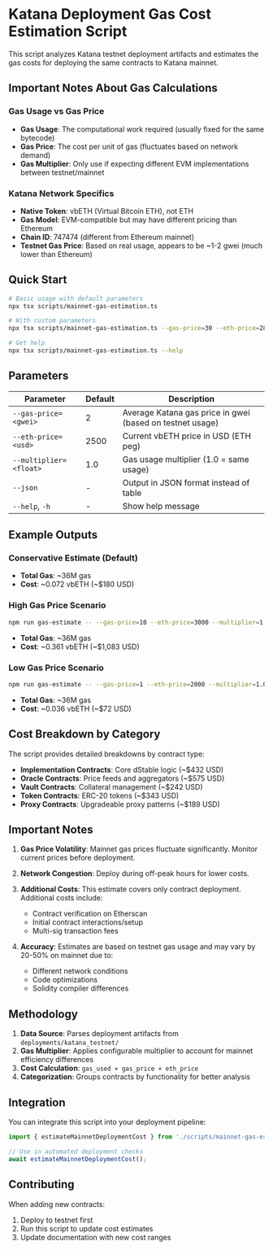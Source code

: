 # Katana Deployment Gas Cost Estimation Script

This script analyzes Katana testnet deployment artifacts and estimates the gas costs for deploying the same contracts to Katana mainnet.

## Important Notes About Gas Calculations

### Gas Usage vs Gas Price
- **Gas Usage**: The computational work required (usually fixed for the same bytecode)
- **Gas Price**: The cost per unit of gas (fluctuates based on network demand)
- **Gas Multiplier**: Only use if expecting different EVM implementations between testnet/mainnet

### Katana Network Specifics
- **Native Token**: vbETH (Virtual Bitcoin ETH), not ETH
- **Gas Model**: EVM-compatible but may have different pricing than Ethereum
- **Chain ID**: 747474 (different from Ethereum mainnet)
- **Testnet Gas Price**: Based on real usage, appears to be ~1-2 gwei (much lower than Ethereum)

## Quick Start

```bash
# Basic usage with default parameters
npx tsx scripts/mainnet-gas-estimation.ts

# With custom parameters
npx tsx scripts/mainnet-gas-estimation.ts --gas-price=30 --eth-price=2800 --multiplier=1.8

# Get help
npx tsx scripts/mainnet-gas-estimation.ts --help
```

## Parameters

| Parameter              | Default | Description                                               |
| ---------------------- | ------- | --------------------------------------------------------- |
| `--gas-price=<gwei>`   | 2       | Average Katana gas price in gwei (based on testnet usage) |
| `--eth-price=<usd>`    | 2500    | Current vbETH price in USD (ETH peg)                      |
| `--multiplier=<float>` | 1.0     | Gas usage multiplier (1.0 = same usage)                   |
| `--json`               | -       | Output in JSON format instead of table                    |
| `--help`, `-h`         | -       | Show help message                                         |

## Example Outputs

### Conservative Estimate (Default)
- **Total Gas**: ~36M gas
- **Cost**: ~0.072 vbETH (~$180 USD)

### High Gas Price Scenario
```bash
npm run gas-estimate -- --gas-price=10 --eth-price=3000 --multiplier=1.0
```
- **Total Gas**: ~36M gas
- **Cost**: ~0.361 vbETH (~$1,083 USD)

### Low Gas Price Scenario
```bash
npm run gas-estimate -- --gas-price=1 --eth-price=2000 --multiplier=1.0
```
- **Total Gas**: ~36M gas
- **Cost**: ~0.036 vbETH (~$72 USD)

## Cost Breakdown by Category

The script provides detailed breakdowns by contract type:

- **Implementation Contracts**: Core dStable logic (~$432 USD)
- **Oracle Contracts**: Price feeds and aggregators (~$575 USD)
- **Vault Contracts**: Collateral management (~$242 USD)
- **Token Contracts**: ERC-20 tokens (~$343 USD)
- **Proxy Contracts**: Upgradeable proxy patterns (~$189 USD)

## Important Notes

1. **Gas Price Volatility**: Mainnet gas prices fluctuate significantly. Monitor current prices before deployment.

2. **Network Congestion**: Deploy during off-peak hours for lower costs.

3. **Additional Costs**: This estimate covers only contract deployment. Additional costs include:
   - Contract verification on Etherscan
   - Initial contract interactions/setup
   - Multi-sig transaction fees

4. **Accuracy**: Estimates are based on testnet gas usage and may vary by 20-50% on mainnet due to:
   - Different network conditions
   - Code optimizations
   - Solidity compiler differences

## Methodology

1. **Data Source**: Parses deployment artifacts from `deployments/katana_testnet/`
2. **Gas Multiplier**: Applies configurable multiplier to account for mainnet efficiency differences
3. **Cost Calculation**: `gas_used × gas_price × eth_price`
4. **Categorization**: Groups contracts by functionality for better analysis

## Integration

You can integrate this script into your deployment pipeline:

```typescript
import { estimateMainnetDeploymentCost } from './scripts/mainnet-gas-estimation';

// Use in automated deployment checks
await estimateMainnetDeploymentCost();
```

## Contributing

When adding new contracts:
1. Deploy to testnet first
2. Run this script to update cost estimates
3. Update documentation with new cost ranges
